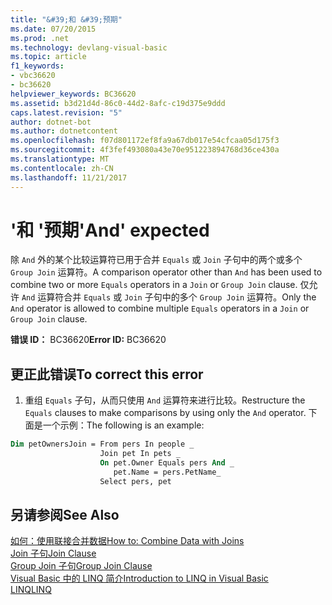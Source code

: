 ```yaml
---
title: "&#39;和 &#39;预期"
ms.date: 07/20/2015
ms.prod: .net
ms.technology: devlang-visual-basic
ms.topic: article
f1_keywords:
- vbc36620
- bc36620
helpviewer_keywords: BC36620
ms.assetid: b3d21d4d-86c0-44d2-8afc-c19d375e9ddd
caps.latest.revision: "5"
author: dotnet-bot
ms.author: dotnetcontent
ms.openlocfilehash: f07d801172ef8fa9a67db017e54cfcaa05d175f3
ms.sourcegitcommit: 4f3fef493080a43e70e951223894768d36ce430a
ms.translationtype: MT
ms.contentlocale: zh-CN
ms.lasthandoff: 11/21/2017
---
```

# <a name="39and39-expected"></a><span data-ttu-id="1e09b-102">&#39;和 &#39;预期</span><span class="sxs-lookup"><span data-stu-id="1e09b-102">&#39;And&#39; expected</span></span>
<span data-ttu-id="1e09b-103">除 `And` 外的某个比较运算符已用于合并 `Equals` 或 `Join` 子句中的两个或多个 `Group Join` 运算符。</span><span class="sxs-lookup"><span data-stu-id="1e09b-103">A comparison operator other than `And` has been used to combine two or more `Equals` operators in a `Join` or `Group Join` clause.</span></span> <span data-ttu-id="1e09b-104">仅允许 `And` 运算符合并 `Equals` 或 `Join` 子句中的多个 `Group Join` 运算符。</span><span class="sxs-lookup"><span data-stu-id="1e09b-104">Only the `And` operator is allowed to combine multiple `Equals` operators in a `Join` or `Group Join` clause.</span></span>  
  
 <span data-ttu-id="1e09b-105">**错误 ID：** BC36620</span><span class="sxs-lookup"><span data-stu-id="1e09b-105">**Error ID:** BC36620</span></span>  
  
## <a name="to-correct-this-error"></a><span data-ttu-id="1e09b-106">更正此错误</span><span class="sxs-lookup"><span data-stu-id="1e09b-106">To correct this error</span></span>  
  
1.  <span data-ttu-id="1e09b-107">重组 `Equals` 子句，从而只使用 `And` 运算符来进行比较。</span><span class="sxs-lookup"><span data-stu-id="1e09b-107">Restructure the `Equals` clauses to make comparisons by using only the `And` operator.</span></span> <span data-ttu-id="1e09b-108">下面是一个示例：</span><span class="sxs-lookup"><span data-stu-id="1e09b-108">The following is an example:</span></span>  
  
```vb  
Dim petOwnersJoin = From pers In people _  
                    Join pet In pets _  
                    On pet.Owner Equals pers And _  
                       pet.Name = pers.PetName_  
                    Select pers, pet  
```  
  
## <a name="see-also"></a><span data-ttu-id="1e09b-109">另请参阅</span><span class="sxs-lookup"><span data-stu-id="1e09b-109">See Also</span></span>  
 [<span data-ttu-id="1e09b-110">如何：使用联接合并数据</span><span class="sxs-lookup"><span data-stu-id="1e09b-110">How to: Combine Data with Joins</span></span>](../../visual-basic/programming-guide/language-features/linq/how-to-combine-data-with-linq-by-using-joins.md)  
 [<span data-ttu-id="1e09b-111">Join 子句</span><span class="sxs-lookup"><span data-stu-id="1e09b-111">Join Clause</span></span>](../../visual-basic/language-reference/queries/join-clause.md)  
 [<span data-ttu-id="1e09b-112">Group Join 子句</span><span class="sxs-lookup"><span data-stu-id="1e09b-112">Group Join Clause</span></span>](../../visual-basic/language-reference/queries/group-join-clause.md)  
 [<span data-ttu-id="1e09b-113">Visual Basic 中的 LINQ 简介</span><span class="sxs-lookup"><span data-stu-id="1e09b-113">Introduction to LINQ in Visual Basic</span></span>](../../visual-basic/programming-guide/language-features/linq/introduction-to-linq.md)  
 [<span data-ttu-id="1e09b-114">LINQ</span><span class="sxs-lookup"><span data-stu-id="1e09b-114">LINQ</span></span>](../../visual-basic/programming-guide/language-features/linq/index.md)
